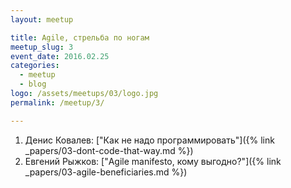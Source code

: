 ```yaml
---
layout: meetup

title: Agile, стрельба по ногам
meetup_slug: 3
event_date: 2016.02.25
categories:
  - meetup
  - blog
logo: /assets/meetups/03/logo.jpg
permalink: /meetup/3/

---
```


1. Денис Ковалев: ["Как не надо программировать"]({% link _papers/03-dont-code-that-way.md %})
2. Евгений Рыжков: ["Agile manifesto, кому выгодно?"]({% link _papers/03-agile-beneficiaries.md %})
